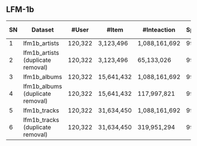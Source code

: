 ## LFM-1b

| SN | Dataset                                    | \#User | \#Item   | \#Inteaction | Sparsity | Interaction Type | TimeStamp | User Context | Item Context | Interaction Context |
|----|--------------------------------------------|--------|----------|--------------|----------|------------------|-----------|--------------|--------------|---------------------|
| 1  | lfm1b\_artists                             | 120,322 | 3,123,496 | 1,088,161,692| 99\.71%  | Click            | √         | √            | √            | √                   |
| 2  | lfm1b\_artists  <br> \(duplicate removal\) | 120,322 | 3,123,496 | 65,133,026   | 99\.98%  | Click            | √         | √            | √            | √                   |
| 3  | lfm1b\_albums                              | 120,322 | 15,641,432| 1,088,161,692| 99\.94%  | Click            | √         | √            | √            | √                   |
| 4  | lfm1b\_albums  <br> \(duplicate removal\)  | 120,322 | 15,641,432| 117,997,821  | 99\.99%  | Click            | √         | √            | √            | √                   |
| 5  | lfm1b\_tracks                              | 120,322 | 31,634,450| 1,088,161,692| 99\.97%  | Click            | √         | √            | √            | √                   |
| 6  | lfm1b\_tracks  <br> \(duplicate removal\)  | 120,322 | 31,634,450| 319,951,294  | 99\.99%  | Click            | √         | √            | √            | √                   |
